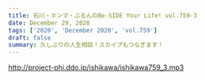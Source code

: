 ```yaml
---
title: 石川・ホンマ・ぶるんのBe-SIDE Your Life! vol.759-3
date: December 29, 2020
tags: ['2020', 'December 2020', 'vol.759']
draft: false
summary: 久しぶりの人生相談！スカイプもつなぎます！
---
```


http://project-phi.ddo.jp/ishikawa/ishikawa759_3.mp3